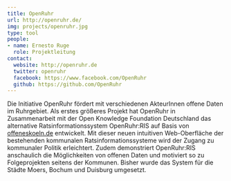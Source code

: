 ```yaml
---
title: OpenRuhr
url: http://openruhr.de/
img: projects/openruhr.jpg
type: tool
people:
- name: Ernesto Ruge
  role: Projektleitung
contact:
  website: http://openruhr.de
  twitter: openruhr
  facebook: https://www.facebook.com/OpenRuhr
  github: https://github.com/OpenRuhr
---
```


Die Initiative OpenRuhr fördert mit verschiedenen AkteurInnen offene Daten im Ruhrgebiet. Als erstes größeres Projekt hat OpenRuhr in Zusammenarbeit mit der Open Knowledge Foundation Deutschland das alternative Ratsinformationssystem OpenRuhr:RIS auf Basis von [offeneskoeln.de](http://www.offeneskoeln.de)  entwickelt. Mit dieser neuen intuitiven Web-Oberfläche der bestehenden kommunalen Ratsinformationssysteme wird der Zugang zu kommunaler Politik erleichtert. Zudem demonstriert OpenRuhr:RIS anschaulich die Möglichkeiten von offenen Daten und motiviert so zu Folgeprojekten seitens der Kommunen. Bisher wurde das System für die Städte Moers, Bochum und Duisburg umgesetzt.
